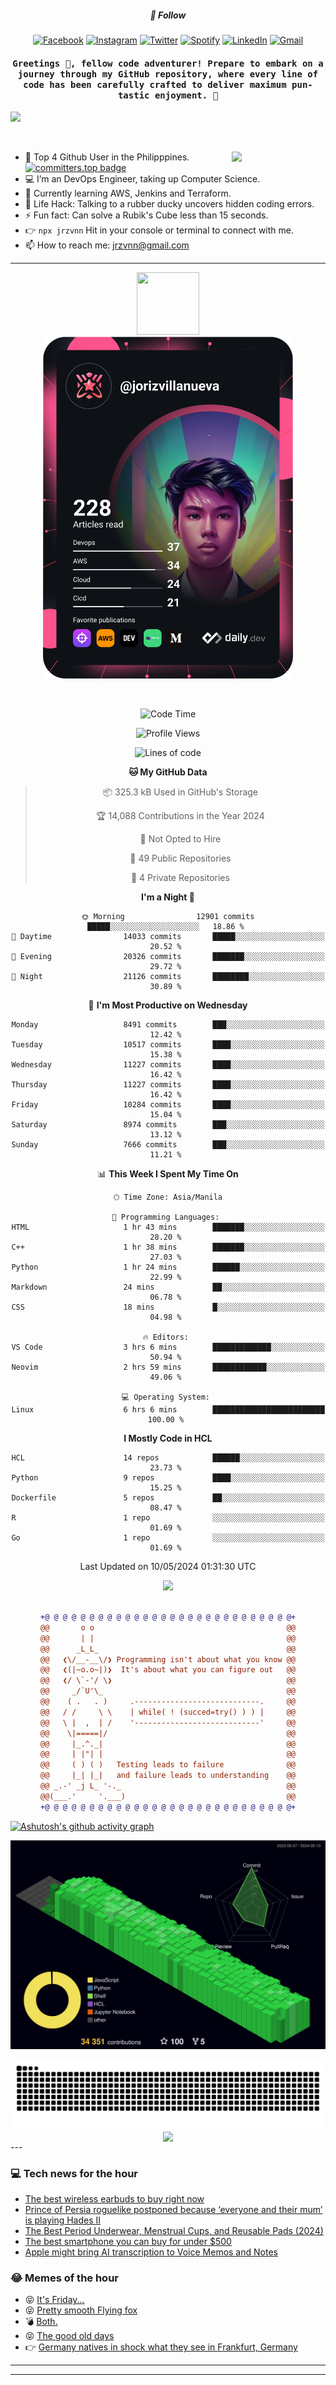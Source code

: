 <h5 align="center">💬 Follow</h5>
<div align="center">

[![Facebook](https://img.shields.io/badge/Facebook-%231877F2.svg?style=for-the-badge&logo=Facebook&logoColor=white)](https://www.facebook.com/Horisyo/)
[![Instagram](https://img.shields.io/badge/Instagram-%23E4405F.svg?style=for-the-badge&logo=Instagram&logoColor=white)](https://www.instagram.com/jrzvnn_/)
[![Twitter](https://img.shields.io/badge/Twitter-%231DA1F2.svg?style=for-the-badge&logo=Twitter&logoColor=white)](https://twitter.com/jrz_studies)
[![Spotify](https://img.shields.io/badge/Spotify-%231ED760.svg?style=for-the-badge&logo=Spotify&logoColor=white)](https://open.spotify.com/user/217td4qrc6mzqjodfalmzjpdi?si=b93099b9078c4ccb)
[![LinkedIn](https://img.shields.io/badge/LinkedIn-%230077B5.svg?style=for-the-badge&logo=LinkedIn&logoColor=white)](https://www.linkedin.com/in/jrz-vnn/)
[![Gmail](https://img.shields.io/badge/Gmail-D14836?style=for-the-badge&logo=gmail&logoColor=white)](mailto:jrzvnn@gmail.com)

</div>
<h4 align="center"><samp>Greetings 👋, fellow code adventurer! Prepare to embark on a journey through my GitHub repository, where every line of code has been carefully crafted to deliver maximum pun-tastic enjoyment. 🚀 </samp></h4>

<!--horizontal divider(gradiant)-->
<img src="https://user-images.githubusercontent.com/73097560/115834477-dbab4500-a447-11eb-908a-139a6edaec5c.gif">

&nbsp; 

<img align='right' src='https://github.com/Rishit-dagli/Rishit-dagli/blob/master/images/octocat-anime.gif' width='150"'>

- 🚀 Top 4 Github User in the Philipppines. [![committers.top badge](https://user-badge.committers.top/philippines/jrzvnn.svg)](https://user-badge.committers.top/philippines/USERNAME)
- 💻 I’m an DevOps Engineer, taking up Computer Science.
- 🤖 Currently learning AWS, Jenkins and Terraform.
- 🎯 Life Hack: Talking to a rubber ducky uncovers hidden coding errors.
- ⚡ Fun fact: Can solve a Rubik's Cube less than 15 seconds.
- 👉 `npx jrzvnn` Hit in your console or terminal to connect with me.
- 📫 How to reach me: jrzvnn@gmail.com

---

<!--🖼️OCTOCAT-->
<p align="center">

<img src="https://media.giphy.com/media/IP7sarl7C5lSFCw9rG/giphy.gif"  width="100px" height="100px">
<br />
<a href="https://app.daily.dev/jorizvillanueva"><img src="https://github.com/jrzvnn/jrzvnn/blob/main/devcard.svg" width="400" alt="Joriz Dev Card"/></a>
</p>

<br />
<div align="center">

<!--START_SECTION:waka-->
![Code Time](http://img.shields.io/badge/Code%20Time-257%20hrs%201%20min-blue)

![Profile Views](http://img.shields.io/badge/Profile%20Views-99-blue)

![Lines of code](https://img.shields.io/badge/From%20Hello%20World%20I%27ve%20Written-1.6%20million%20lines%20of%20code-blue)

**🐱 My GitHub Data** 

> 📦 325.3 kB Used in GitHub's Storage 
 > 
> 🏆 14,088 Contributions in the Year 2024
 > 
> 🚫 Not Opted to Hire
 > 
> 📜 49 Public Repositories 
 > 
> 🔑 4 Private Repositories 
 > 
**I'm a Night 🦉** 

```text
🌞 Morning                12901 commits       █████░░░░░░░░░░░░░░░░░░░░   18.86 % 
🌆 Daytime                14033 commits       █████░░░░░░░░░░░░░░░░░░░░   20.52 % 
🌃 Evening                20326 commits       ███████░░░░░░░░░░░░░░░░░░   29.72 % 
🌙 Night                  21126 commits       ████████░░░░░░░░░░░░░░░░░   30.89 % 
```
📅 **I'm Most Productive on Wednesday** 

```text
Monday                   8491 commits        ███░░░░░░░░░░░░░░░░░░░░░░   12.42 % 
Tuesday                  10517 commits       ████░░░░░░░░░░░░░░░░░░░░░   15.38 % 
Wednesday                11227 commits       ████░░░░░░░░░░░░░░░░░░░░░   16.42 % 
Thursday                 11227 commits       ████░░░░░░░░░░░░░░░░░░░░░   16.42 % 
Friday                   10284 commits       ████░░░░░░░░░░░░░░░░░░░░░   15.04 % 
Saturday                 8974 commits        ███░░░░░░░░░░░░░░░░░░░░░░   13.12 % 
Sunday                   7666 commits        ███░░░░░░░░░░░░░░░░░░░░░░   11.21 % 
```


📊 **This Week I Spent My Time On** 

```text
🕑︎ Time Zone: Asia/Manila

💬 Programming Languages: 
HTML                     1 hr 43 mins        ███████░░░░░░░░░░░░░░░░░░   28.20 % 
C++                      1 hr 38 mins        ███████░░░░░░░░░░░░░░░░░░   27.03 % 
Python                   1 hr 24 mins        ██████░░░░░░░░░░░░░░░░░░░   22.99 % 
Markdown                 24 mins             ██░░░░░░░░░░░░░░░░░░░░░░░   06.78 % 
CSS                      18 mins             █░░░░░░░░░░░░░░░░░░░░░░░░   04.98 % 

🔥 Editors: 
VS Code                  3 hrs 6 mins        █████████████░░░░░░░░░░░░   50.94 % 
Neovim                   2 hrs 59 mins       ████████████░░░░░░░░░░░░░   49.06 % 

💻 Operating System: 
Linux                    6 hrs 6 mins        █████████████████████████   100.00 % 
```

**I Mostly Code in HCL** 

```text
HCL                      14 repos            ██████░░░░░░░░░░░░░░░░░░░   23.73 % 
Python                   9 repos             ████░░░░░░░░░░░░░░░░░░░░░   15.25 % 
Dockerfile               5 repos             ██░░░░░░░░░░░░░░░░░░░░░░░   08.47 % 
R                        1 repo              ░░░░░░░░░░░░░░░░░░░░░░░░░   01.69 % 
Go                       1 repo              ░░░░░░░░░░░░░░░░░░░░░░░░░   01.69 % 
```




 Last Updated on 10/05/2024 01:31:30 UTC
<!--END_SECTION:waka-->

<img src="https://wakatime.com/share/@jrzvnn/70a4618c-7cd9-4016-b7b9-eabe75c837ee.svg">

<br />
<br />

```diff
+@ @ @ @ @ @ @ @ @ @ @ @ @ @ @ @ @ @ @ @ @ @ @ @ @ @ @ @+
@@       o o                                           @@
@@       | |                                           @@
@@      _L_L_                                          @@
@@   ❮\/__-__\/❯ Programming isn't about what you know @@
@@   ❮(|~o.o~|)❯  It's about what you can figure out   @@
@@   ❮/ \`-'/ \❯                                       @@
@@     _/`U'\_                                         @@
@@    ( .   . )     .----------------------------.     @@
@@   / /     \ \    | while( ! (succed=try() ) ) |     @@
@@   \ |  ,  | /    '----------------------------'     @@
@@    \|=====|/                                        @@
@@     |_.^._|                                         @@
@@     | |"| |                                         @@
@@     ( ) ( )   Testing leads to failure              @@
@@     |_| |_|   and failure leads to understanding    @@
@@ _.-' _j L_ '-._                                     @@
@@(___.'     '.___)                                    @@
+@ @ @ @ @ @ @ @ @ @ @ @ @ @ @ @ @ @ @ @ @ @ @ @ @ @ @ @+

```

</div>


[![Ashutosh's github activity graph](https://github-readme-activity-graph.vercel.app/graph?username=jrzvnn&theme=github-compact)](https://github.com/ashutosh00710/github-readme-activity-graph)


![svg](profile-3d-contrib/profile-night-green.svg)

<div align="center">
<img src="https://github.com/jrzvnn/jrzvnn/blob/output/github-snake-dark.svg">
</div>

<div align=center>
<img align=center src=https://metrics.lecoq.io/jrzvnn?template=classic&isocalendar=1&languages=1&achievements=1&base=header%2C%20activity%2C%20community%2C%20repositories%2C%20metadata&base.indepth=false&base.hireable=false&base.skip=false&isocalendar=false&isocalendar.duration=full-year&languages=false&languages.limit=8&languages.threshold=0%25&languages.other=false&languages.colors=github&languages.sections=most-used&languages.indepth=false&languages.analysis.timeout=15&languages.analysis.timeout.repositories=7.5&languages.categories=markup%2C%20programming&languages.recent.categories=markup%2C%20programming&languages.recent.load=300&languages.recent.days=14&achievements=false&achievements.threshold=C&achievements.secrets=true&achievements.display=detailed&achievements.limit=0&config.timezone=Asia%2FManila)
</div>
<div align="left">
---

### 💻 Tech news for the hour

<!-- TECH:START -->
 - [The best wireless earbuds to buy right now](https://www.theverge.com/21309820/best-wireless-earbuds)
 - [Prince of Persia roguelike postponed because ‘everyone and their mum’ is playing Hades II](https://www.theverge.com/2024/5/10/24153572/the-rogue-prince-of-persia-release-postponed-hades-2)
 - [The Best Period Underwear, Menstrual Cups, and Reusable Pads &lpar;2024&rpar;](https://www.wired.com/story/best-menstrual-products/)
 - [The best smartphone you can buy for under $500](https://www.theverge.com/21420196/best-budget-smartphone-cheap)
 - [Apple might bring AI transcription to Voice Memos and Notes](https://www.theverge.com/2024/5/10/24153618/apple-ai-transcription-notes-voice-memos)<!-- TECH:END -->

### 😂 Memes of the hour

<!-- MEMES:START -->
 - 😝 [It&#39;s Friday...](http://9gag.com/gag/aoyZEPn)
 - 😝 [Pretty smooth Flying fox](http://9gag.com/gag/an7Xe05)
 - 💣 [Both.](http://9gag.com/gag/a1mAG8P)
 - 😝 [The good old days](http://9gag.com/gag/aE0GvDG)
 - 👉 [Germany natives in shock what they see in Frankfurt, Germany](http://9gag.com/gag/agm03ew)<!-- MEMES:END -->

---

---
